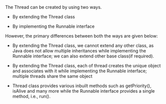 The Thread can be created by using two ways.

- By extending the Thread class

- By implementing the Runnable interface

However, the primary differences between both the ways are given below:

- By extending the Thread class, we cannot extend any other class, as
  Java does not allow multiple inheritances while implementing the
  Runnable interface; we can also extend other base class(if
  required).

- By extending the Thread class, each of thread creates the unique
  object and associates with it while implementing the Runnable
  interface; multiple threads share the same object

- Thread class provides various inbuilt methods such as getPriority(),
  isAlive and many more while the Runnable interface provides a single
  method, i.e., run().